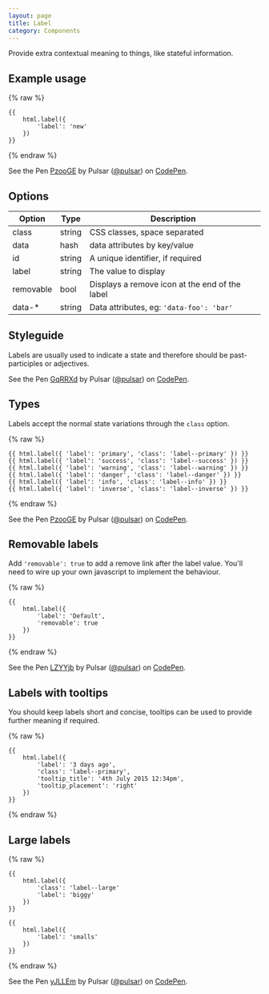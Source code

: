 ```yaml
---
layout: page
title: Label
category: Components
---
```


Provide extra contextual meaning to things, like stateful information.

## Example usage

{% raw %}
```twig
{{
    html.label({
        'label': 'new'
    })
}}
```
{% endraw %}
    
<p data-height="60" data-theme-id="24005" data-slug-hash="PzooGE" data-default-tab="result" data-user="pulsar" data-embed-version="2" class="codepen">See the Pen <a href="http://codepen.io/pulsar/pen/PzooGE/">PzooGE</a> by Pulsar (<a href="http://codepen.io/pulsar">@pulsar</a>) on <a href="http://codepen.io">CodePen</a>.</p>
<script async src="//assets.codepen.io/assets/embed/ei.js"></script>

## Options

Option    | Type   | Description
--------- | ------ | --------------------------------------------------------------
class     | string | CSS classes, space separated
data      | hash   | data attributes by key/value
id        | string | A unique identifier, if required
label     | string | The value to display
removable | bool   | Displays a remove icon at the end of the label
data-*    | string | Data attributes, eg: `'data-foo': 'bar'`

## Styleguide

Labels are usually used to indicate a state and therefore should be past-participles or adjectives.

<p data-height="160" data-theme-id="24005" data-slug-hash="GqRRXd" data-default-tab="result" data-user="pulsar" data-embed-version="2" class="codepen">See the Pen <a href="http://codepen.io/pulsar/pen/GqRRXd/">GqRRXd</a> by Pulsar (<a href="http://codepen.io/pulsar">@pulsar</a>) on <a href="http://codepen.io">CodePen</a>.</p>
<script async src="//assets.codepen.io/assets/embed/ei.js"></script>

## Types

Labels accept the normal state variations through the `class` option.

{% raw %}
```twig
{{ html.label({ 'label': 'primary', 'class': 'label--primary' }) }}
{{ html.label({ 'label': 'success', 'class': 'label--success' }) }}
{{ html.label({ 'label': 'warning', 'class': 'label--warning' }) }}
{{ html.label({ 'label': 'danger', 'class': 'label--danger' }) }}
{{ html.label({ 'label': 'info', 'class': 'label--info' }) }}
{{ html.label({ 'label': 'inverse', 'class': 'label--inverse' }) }}
```
{% endraw %}

<p data-height="60" data-theme-id="24005" data-slug-hash="PzooGE" data-default-tab="result" data-user="pulsar" data-embed-version="2" class="codepen">See the Pen <a href="http://codepen.io/pulsar/pen/PzooGE/">PzooGE</a> by Pulsar (<a href="http://codepen.io/pulsar">@pulsar</a>) on <a href="http://codepen.io">CodePen</a>.</p>
<script async src="//assets.codepen.io/assets/embed/ei.js"></script>

## Removable labels

Add `'removable': true` to add a remove link after the label value. You'll need to wire up your own javascript to implement the behaviour.

{% raw %}
```twig
{{
    html.label({
        'label': 'Default',
        'removable': true
    })
}}
```
{% endraw %}

<p data-height="60" data-theme-id="24005" data-slug-hash="LZYYjb" data-default-tab="result" data-user="pulsar" data-embed-version="2" class="codepen">See the Pen <a href="http://codepen.io/pulsar/pen/LZYYjb/">LZYYjb</a> by Pulsar (<a href="http://codepen.io/pulsar">@pulsar</a>) on <a href="http://codepen.io">CodePen</a>.</p>
<script async src="//assets.codepen.io/assets/embed/ei.js"></script>

## Labels with tooltips

You should keep labels short and concise, tooltips can be used to provide further meaning if required.

{% raw %}
```twig
{{
    html.label({
        'label': '3 days ago',
        'class': 'label--primary',
        'tooltip_title': '4th July 2015 12:34pm',
        'tooltip_placement': 'right'
    })
}}
```
{% endraw %}

## Large labels

{% raw %}
```twig
{{
    html.label({
        'class': 'label--large'
        'label': 'biggy'
    })
}}

{{
    html.label({
        'label': 'smalls'
    })
}}
```
{% endraw %}

<p data-height="60" data-theme-id="24005" data-slug-hash="yJLLEm" data-default-tab="result" data-user="pulsar" data-embed-version="2" class="codepen">See the Pen <a href="http://codepen.io/pulsar/pen/yJLLEm/">yJLLEm</a> by Pulsar (<a href="http://codepen.io/pulsar">@pulsar</a>) on <a href="http://codepen.io">CodePen</a>.</p>
<script async src="//assets.codepen.io/assets/embed/ei.js"></script>
